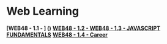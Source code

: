 
# Web Learning

**[WEB48 - 1.1 - ] ()** 
**[WEB48 - 1.2 - ](https://github.com/beatlesm/web/blob/main/1.2/README12.md)**
**[WEB48 - 1.3 - JAVASCRIPT FUNDAMENTALS](https://github.com/beatlesm/web/blob/main/1.3/README13.md)**
**[WEB48 - 1.4 - Career]()**